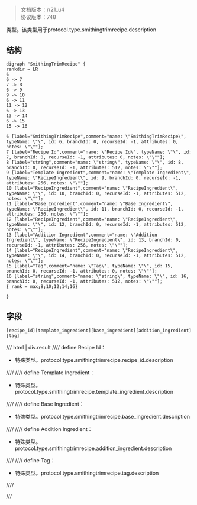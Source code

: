 # <!-- md:samp SmithingTrimRecipe -->

> 文档版本：r/21_u4<br/>协议版本：748

<!-- md:samp SmithingTrimRecipe -->类型。该类型用于protocol.type.smithingtrimrecipe.description

## 结构

```viz
digraph "SmithingTrimRecipe" {
rankdir = LR
6
6 -> 7
7 -> 8
6 -> 9
9 -> 10
6 -> 11
11 -> 12
6 -> 13
13 -> 14
6 -> 15
15 -> 16

6 [label="SmithingTrimRecipe",comment="name: \"SmithingTrimRecipe\", typeName: \"\", id: 6, branchId: 0, recurseId: -1, attributes: 0, notes: \"\""];
7 [label="Recipe Id",comment="name: \"Recipe Id\", typeName: \"\", id: 7, branchId: 0, recurseId: -1, attributes: 0, notes: \"\""];
8 [label="string",comment="name: \"string\", typeName: \"\", id: 8, branchId: 0, recurseId: -1, attributes: 512, notes: \"\""];
9 [label="Template Ingredient",comment="name: \"Template Ingredient\", typeName: \"RecipeIngredient\", id: 9, branchId: 0, recurseId: -1, attributes: 256, notes: \"\""];
10 [label="RecipeIngredient",comment="name: \"RecipeIngredient\", typeName: \"\", id: 10, branchId: 0, recurseId: -1, attributes: 512, notes: \"\""];
11 [label="Base Ingredient",comment="name: \"Base Ingredient\", typeName: \"RecipeIngredient\", id: 11, branchId: 0, recurseId: -1, attributes: 256, notes: \"\""];
12 [label="RecipeIngredient",comment="name: \"RecipeIngredient\", typeName: \"\", id: 12, branchId: 0, recurseId: -1, attributes: 512, notes: \"\""];
13 [label="Addition Ingredient",comment="name: \"Addition Ingredient\", typeName: \"RecipeIngredient\", id: 13, branchId: 0, recurseId: -1, attributes: 256, notes: \"\""];
14 [label="RecipeIngredient",comment="name: \"RecipeIngredient\", typeName: \"\", id: 14, branchId: 0, recurseId: -1, attributes: 512, notes: \"\""];
15 [label="Tag",comment="name: \"Tag\", typeName: \"\", id: 15, branchId: 0, recurseId: -1, attributes: 0, notes: \"\""];
16 [label="string",comment="name: \"string\", typeName: \"\", id: 16, branchId: 0, recurseId: -1, attributes: 512, notes: \"\""];
{ rank = max;8;10;12;14;16}

}

```

## 字段

```title='SmithingTrimRecipe'
[recipe_id][template_ingredient][base_ingredient][addition_ingredient][tag]
```

/// html | div.result
//// define
Recipe Id：[<!-- md:samp string -->](../types/string.md)

- 特殊类型。protocol.type.smithingtrimrecipe.recipe_id.description


////
//// define
Template Ingredient：[<!-- md:samp RecipeIngredient -->](../types/recipeingredient.md)

- 特殊类型。protocol.type.smithingtrimrecipe.template_ingredient.description


////
//// define
Base Ingredient：[<!-- md:samp RecipeIngredient -->](../types/recipeingredient.md)

- 特殊类型。protocol.type.smithingtrimrecipe.base_ingredient.description


////
//// define
Addition Ingredient：[<!-- md:samp RecipeIngredient -->](../types/recipeingredient.md)

- 特殊类型。protocol.type.smithingtrimrecipe.addition_ingredient.description


////
//// define
Tag：[<!-- md:samp string -->](../types/string.md)

- 特殊类型。protocol.type.smithingtrimrecipe.tag.description


////

///

